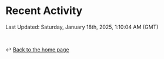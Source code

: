 # Recent Activity

<!--RECENT_ACTIVITY:start-->
<!--RECENT_ACTIVITY:end-->

<!--RECENT_ACTIVITY:last_update-->
Last Updated: Saturday, January 18th, 2025, 1:10:04 AM (GMT)
<!--RECENT_ACTIVITY:last_update_end-->

<br>

↩️ [Back to the home page](/README.md)
